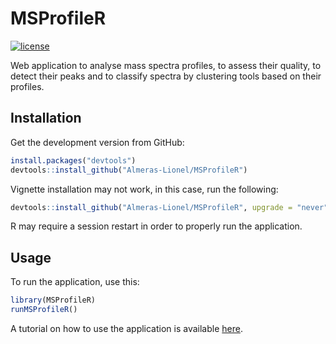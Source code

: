 # MSProfileR

<!-- badges: start -->
[![license](https://img.shields.io/badge/license-GPL%20%28%3E=%203%29-brightgreen.svg?style=flat)](https://www.gnu.org/licenses/gpl-3.0.html)
<!-- badges: end -->

Web application to analyse mass spectra profiles, to assess their quality, to detect their peaks and to classify spectra by clustering tools based on their profiles.

## Installation

Get the development version from GitHub:

```R
install.packages("devtools")
devtools::install_github("Almeras-Lionel/MSProfileR")
```

Vignette installation may not work, in this case, run the following:

```R
devtools::install_github("Almeras-Lionel/MSProfileR", upgrade = "never")
```

R may require a session restart in order to properly run the application.

## Usage

To run the application, use this:

```R
library(MSProfileR)
runMSProfileR()
```

A tutorial on how to use the application is available [here](https://github.com/Almeras-Lionel/MSProfileR/raw/main/vignettes/PDF/MSProfileR_tutorial_V1.pdf).